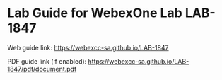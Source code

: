 # Lab Guide for WebexOne Lab LAB-1847

Web guide link: https://webexcc-sa.github.io/LAB-1847

PDF guide link (if enabled): https://webexcc-sa.github.io/LAB-1847/pdf/document.pdf
